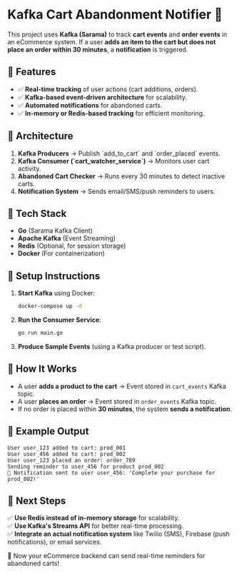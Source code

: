 # Kafka Cart Abandonment Notifier 🚀

This project uses **Kafka (Sarama)** to track **cart events** and **order events** in an eCommerce system. If a user **adds an item to the cart but does not place an order within 30 minutes**, a **notification** is triggered.

## 🔹 Features
- ✅ **Real-time tracking** of user actions (cart additions, orders).
- ✅ **Kafka-based event-driven architecture** for scalability.
- ✅ **Automated notifications** for abandoned carts.
- ✅ **In-memory or Redis-based tracking** for efficient monitoring.

## 🔹 Architecture
1. **Kafka Producers** → Publish \`add_to_cart\` and \`order_placed\` events.
2. **Kafka Consumer (\`cart_watcher_service\`)** → Monitors user cart activity.
3. **Abandoned Cart Checker** → Runs every 30 minutes to detect inactive carts.
4. **Notification System** → Sends email/SMS/push reminders to users.

## 🔹 Tech Stack
- **Go** (Sarama Kafka Client)
- **Apache Kafka** (Event Streaming)
- **Redis** (Optional, for session storage)
- **Docker** (For containerization)

## 🔹 Setup Instructions
1. **Start Kafka** using Docker:
   ```sh
   docker-compose up -d
   ```
2. **Run the Consumer Service**:
   ```sh
   go run main.go
   ```
3. **Produce Sample Events** (using a Kafka producer or test script).

## 🔹 How It Works
- A user **adds a product to the cart** → Event stored in `cart_events` Kafka topic.
- A user **places an order** → Event stored in `order_events` Kafka topic.
- If no order is placed within **30 minutes**, the system **sends a notification**.

## 🔹 Example Output
```
User user_123 added to cart: prod_001
User user_456 added to cart: prod_002
User user_123 placed an order: order_789
Sending reminder to user_456 for product prod_002
🔔 Notification sent to user user_456: 'Complete your purchase for prod_002!'
```

## 🔹 Next Steps
✅ **Use Redis instead of in-memory storage** for scalability.  
✅ **Use Kafka's Streams API** for better real-time processing.  
✅ **Integrate an actual notification system** like Twilio (SMS), Firebase (push notifications), or email services.

🚀 Now your eCommerce backend can send real-time reminders for abandoned carts!

